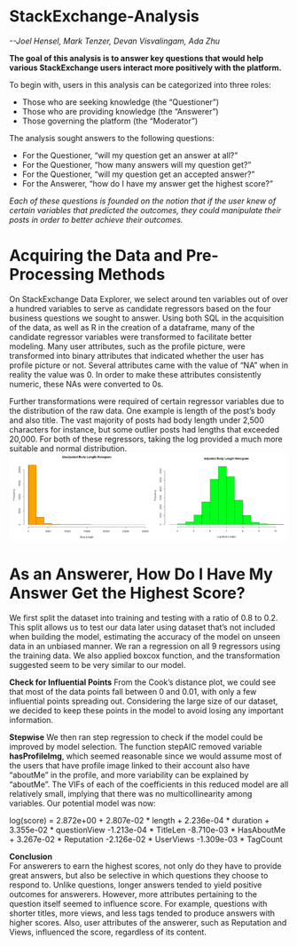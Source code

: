 # StackExchange-Analysis
*--Joel Hensel, Mark Tenzer, Devan Visvalingam, Ada Zhu*

**The goal of this analysis is to answer key questions that would help various StackExchange users interact more positively with the platform.**

To begin with, users in this analysis can be categorized into three roles: 
* Those who are seeking knowledge (the “Questioner”)
* Those who are providing knowledge (the “Answerer”)
* Those governing the platform (the “Moderator”)

The analysis sought answers to the following questions:
* For the Questioner, “will my question get an answer at all?” 
* For the Questioner, “how many answers will my question get?” 
* For the Questioner, “will my question get an accepted answer?” 
* For the Answerer, “how do I have my answer get the highest score?”

*Each of these questions is founded on the notion that if the user knew of certain variables that predicted the outcomes, they could manipulate their posts in order to better achieve their outcomes.*


# Acquiring the Data and Pre-Processing Methods
On StackExchange Data Explorer, we select around ten variables out of over a hundred variables to serve as candidate regressors based on the four business questions we sought to answer. Using both SQL in the acquisition of the data, as well as R in the creation of a dataframe, many of the candidate regressor variables were transformed to facilitate better modeling. Many user attributes, such as the profile picture, were transformed into binary attributes that indicated whether the user has profile picture or not. Several attributes came with the value of “NA” when in reality the value was 0. In order to make these attributes consistently numeric, these NAs were converted to 0s. 

Further transformations were required of certain regressor variables due to the distribution of the raw data. One example is length of the post’s body and also title. The vast majority of posts had body length under 2,500 characters for instance, but some outlier posts had lengths that exceeded 20,000. For both of these regressors, taking the log provided a much more suitable and normal distribution. 
![](images/length_transformation.png)

 
# As an Answerer, How Do I Have My Answer Get the Highest Score?	

We first split the dataset into training and testing with a ratio of 0.8 to 0.2. This split allows us to test our data later using dataset that’s not included when building the model, estimating the accuracy of the model on unseen data in an unbiased manner. We ran a regression on all 9 regressors using the training data. We also applied boxcox function, and the transformation suggested seem to be very similar to our model.   

**Check for Influential Points**
From the Cook’s distance plot, we could see that most of the data points fall between 0 and 0.01, with only a few influential points spreading out. Considering the large size of our dataset, we decided to keep these points in the model to avoid losing any important information.

**Stepwise**
We then ran step regression to check if the model could be improved by model selection. The function stepAIC removed variable **hasProfileImg**, which seemed reasonable since we would assume most of the users that have profile image linked to their account also have “aboutMe” in the profile, and more variability can be explained by “aboutMe”. The VIFs of each of the coefficients in this reduced model are all relatively small, implying that there was no multicollinearity among variables. Our potential model was now: 

log(score) = 2.872e+00 + 2.807e-02 * length + 2.236e-04 * duration   + 3.355e-02 * questionView 
 -1.213e-04 * TitleLen  -8.710e-03 * HasAboutMe + 3.267e-02 * Reputation 
  -2.126e-02 * UserViews  -1.309e-03 * TagCount
  
**Conclusion**  
For answerers to earn the highest scores, not only do they have to provide great answers, but also be selective in which questions they choose to respond to. Unlike questions, longer answers tended to yield positive outcomes for answerers. However, more attributes pertaining to the question itself seemed to influence score. For example, questions with shorter titles, more views, and less tags tended to produce answers with higher scores. Also, user attributes of the answerer, such as Reputation and Views, influenced the score, regardless of its content.


